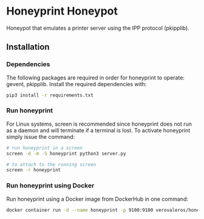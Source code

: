 # Honeyprint Honeypot

Honeypot that emulates a printer server using the IPP protocol (pkipplib).

## Installation

### Dependencies

The following packages are required in order for honeyprint to operate: gevent, pkipplib. Install the required dependencies with:

```bash
pip3 install -r requirements.txt
```

### Run honeyprint

For Linux systems, screen is recommended since honeyprint does not run as a daemon and will terminate if a terminal is lost. To activate honeyprint simply issue the command:

```bash
# run honeyprint in a screen
screen -d -m -S honeyprint python3 server.py

# to attach to the running screen
screen -r honeyprint
```

### Run honeyprint using Docker

Run honeyprint using a Docker image from DockerHub in one command:

```bash
docker container run -d --name honeyprint -p 9100:9100 verovaleros/honeyprint:latest
```
